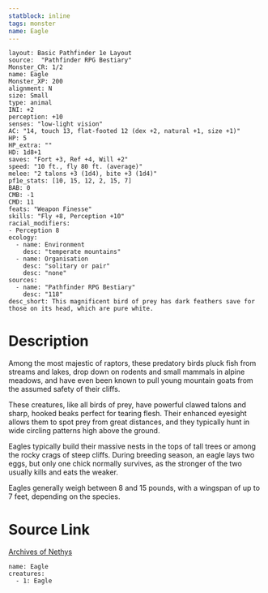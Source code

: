 ```yaml
---
statblock: inline
tags: monster
name: Eagle
---
```

```statblock
layout: Basic Pathfinder 1e Layout
source:  "Pathfinder RPG Bestiary"
Monster_CR: 1/2
name: Eagle
Monster_XP: 200
alignment: N
size: Small
type: animal
INI: +2
perception: +10
senses: "low-light vision"
AC: "14, touch 13, flat-footed 12 (dex +2, natural +1, size +1)"
HP: 5
HP_extra: ""
HD: 1d8+1
saves: "Fort +3, Ref +4, Will +2"
speed: "10 ft., fly 80 ft. (average)"
melee: "2 talons +3 (1d4), bite +3 (1d4)"
pf1e_stats: [10, 15, 12, 2, 15, 7]
BAB: 0
CMB: -1
CMD: 11
feats: "Weapon Finesse"
skills: "Fly +8, Perception +10"
racial_modifiers:
- Perception 8
ecology:
  - name: Environment
    desc: "temperate mountains"
  - name: Organisation
    desc: "solitary or pair"
    desc: "none"
sources:
  - name: "Pathfinder RPG Bestiary"
    desc: "118"
desc_short: This magnificent bird of prey has dark feathers save for those on its head, which are pure white.
```
# Description
Among the most majestic of raptors, these predatory birds pluck fish from streams and lakes, drop down on rodents and small mammals in alpine meadows, and have even been known to pull young mountain goats from the assumed safety of their cliffs.

These creatures, like all birds of prey, have powerful clawed talons and sharp, hooked beaks perfect for tearing flesh. Their enhanced eyesight allows them to spot prey from great distances, and they typically hunt in wide circling patterns high above the ground.

Eagles typically build their massive nests in the tops of tall trees or among the rocky crags of steep cliffs. During breeding season, an eagle lays two eggs, but only one chick normally survives, as the stronger of the two usually kills and eats the weaker.

Eagles generally weigh between 8 and 15 pounds, with a wingspan of up to 7 feet, depending on the species.
# Source Link
[Archives of Nethys](https://aonprd.com/MonsterDisplay.aspx?ItemName=Eagle)
```encounter-table
name: Eagle
creatures:
  - 1: Eagle
```
